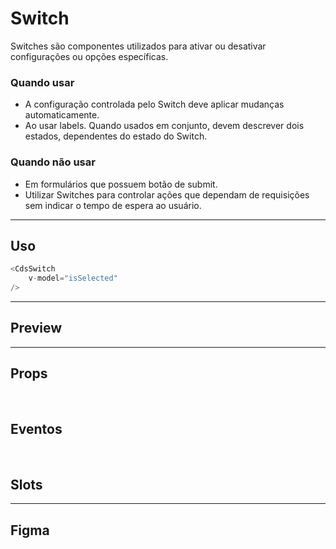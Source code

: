 # Switch

Switches são componentes utilizados para ativar ou desativar configurações ou opções específicas.

### Quando usar

- A configuração controlada pelo Switch deve aplicar mudanças automaticamente.
- Ao usar labels. Quando usados em conjunto, devem descrever dois estados, dependentes do estado do Switch.

### Quando não usar

- Em formulários que possuem botão de submit.
- Utilizar Switches para controlar ações que dependam de requisições sem indicar o tempo de espera ao usuário.

---

## Uso

```js
<CdsSwitch
	v-model="isSelected"
/>
```

---

## Preview

<PreviewBuilder
	:args
	component="CdsSwitch"
	:events
/>

---

## Props

<APITable
	name="CdsSwitch"
	section="props"
/>
<br>

## Eventos

<APITable
	name="CdsSwitch"
	section="events"
/>
<br>

## Slots

<APITable
	name="CdsSwitch"
	section="slots"
/>

---

## Figma

<!-- <FigmaFrame
	src="https://embed.figma.com/design/J5fTswomlHu7RXk1gwbUq6/Cuida?node-id=2040-370&embed-host=share"
/> -->

<script setup>
import { ref } from 'vue';
import CdsSwitch from '@/components/Switch.vue';
const args = ref({});

const events = [
	'update:modelValue'
];
</script>
